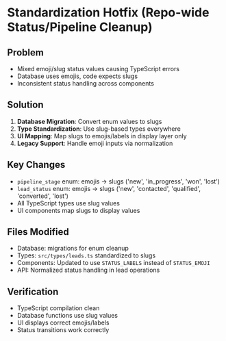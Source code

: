 # Standardization Hotfix (Repo-wide Status/Pipeline Cleanup)

## Problem
- Mixed emoji/slug status values causing TypeScript errors
- Database uses emojis, code expects slugs
- Inconsistent status handling across components

## Solution
1. **Database Migration**: Convert enum values to slugs
2. **Type Standardization**: Use slug-based types everywhere
3. **UI Mapping**: Map slugs to emojis/labels in display layer only
4. **Legacy Support**: Handle emoji inputs via normalization

## Key Changes
- `pipeline_stage` enum: emojis → slugs ('new', 'in_progress', 'won', 'lost')
- `lead_status` enum: emojis → slugs ('new', 'contacted', 'qualified', 'converted', 'lost')
- All TypeScript types use slug values
- UI components map slugs to display values

## Files Modified
- Database: migrations for enum cleanup
- Types: `src/types/leads.ts` standardized to slugs
- Components: Updated to use `STATUS_LABELS` instead of `STATUS_EMOJI`
- API: Normalized status handling in lead operations

## Verification
- TypeScript compilation clean
- Database functions use slug values
- UI displays correct emojis/labels
- Status transitions work correctly